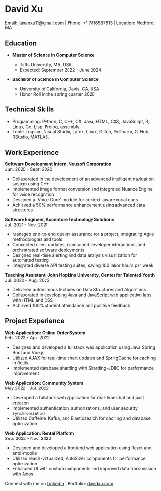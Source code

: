 # David Xu

Email: jiananxu11@gmail.com | Phone: +1 7816587813 | Location: Medford, MA

## Education
- **Master of Science in Computer Science**
  - Tufts University, MA, USA
  - Expected: September 2022 - June 2024

- **Bachelor of Science in Computer Science**
  - University of California, Davis, CA, USA
  - Honor Roll in the spring quarter 2020

## Technical Skills
- Programming: Python, C, C++, C#, Java, HTML, CSS, JavaScript, R, Linux, Go, Lisp, Prolog, assembly
- Tools: Logisim, Visual Studio, Latex, Linux, Glitch, PyCharm, GitHub, RStudio, MATLAB.

## Work Experience
**Software Development Intern, Neusoft Corporation**  
Jun. 2020 - Sept. 2020
- Collaborated in the development of an advanced intelligent navigation system using C++
- Implemented image format conversion and integrated Nuance Engine for voice recognition
- Designed a 'Voice Core' module for context-aware vocal cues
- Achieved a 50% performance enhancement using advanced data structures

**Software Engineer, Accenture Technology Solutions**  
Jul. 2021 - Nov. 2021
- Managed end-to-end quality assurance for a project, integrating Agile methodologies and tools
- Conducted client updates, maintained developer interactions, and orchestrated software deployments
- Designed real-time alerting and data analysis visualization for automated testing
- Integrated diverse API testing suites, saving 100 labor hours per week

**Teaching Assistant, John Hopkins University, Center for Talented Youth**  
Jul. 2023 - Aug. 2023
- Delivered autonomous lectures on Data Structures and Algorithms
- Collaborated in developing Java and JavaScript web application labs with HTML and CSS
- Achieved 100% student attendance and positive feedback

## Project Experience
**Web Application: Online Order System**  
Feb. 2022 - Apr. 2022
- Designed and developed a fullstack web application using Java Spring Boot and Vue.js
- Utilized AJAX for real-time chart updates and SpringCache for caching in Redis
- Implemented database sharding with Sharding-JDBC for performance improvement

**Web Application: Community System**  
May 2022 - Jul. 2022
- Developed a fullstack web application for real-time chat and post creation
- Implemented authentication, authorizations, and user security synchronization
- Utilized Caffeine, Kafka, and Elasticsearch for caching and database optimization

**Web Application: Rental Platform**  
Sep. 2022 - Nov. 2022
- Designed and developed a frontend web application using React and antd-mobile
- Utilized reach-virtualized, AutoSizer components for performance optimization
- Enhanced UI with custom components and improved data transmission with Axios

Connect with me on [LinkedIn](https://www.linkedin.com/in/davidxu) | Portfolio: [davidxu.com](https://www.davidxu.com)
